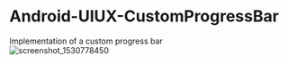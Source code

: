 # Android-UIUX-CustomProgressBar
Implementation of a custom progress bar  
![screenshot_1530778450](https://user-images.githubusercontent.com/39141621/42310652-d250b662-7ff0-11e8-9209-31f6a9b60ede.png)
